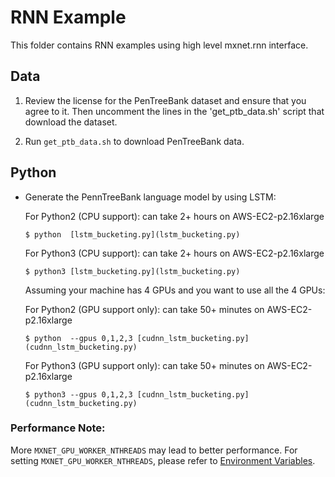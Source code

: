 RNN Example
===========
This folder contains RNN examples using high level mxnet.rnn interface.

## Data
1) Review the license for the PenTreeBank dataset and ensure that you agree to it. Then uncomment the lines in the 'get_ptb_data.sh' script that download the dataset.

2) Run `get_ptb_data.sh` to download PenTreeBank data.

## Python

- Generate the PennTreeBank language model by using LSTM:

  For Python2 (CPU support): can take 2+ hours on AWS-EC2-p2.16xlarge

      $ python  [lstm_bucketing.py](lstm_bucketing.py) 

  For Python3 (CPU support): can take 2+ hours on AWS-EC2-p2.16xlarge

      $ python3 [lstm_bucketing.py](lstm_bucketing.py) 

  Assuming your machine has 4 GPUs and you want to use all the 4 GPUs:

  For Python2 (GPU support only): can take 50+ minutes on AWS-EC2-p2.16xlarge

      $ python  --gpus 0,1,2,3 [cudnn_lstm_bucketing.py](cudnn_lstm_bucketing.py) 

  For Python3 (GPU support only): can take 50+ minutes on AWS-EC2-p2.16xlarge

      $ python3 --gpus 0,1,2,3 [cudnn_lstm_bucketing.py](cudnn_lstm_bucketing.py) 


### Performance Note:

More ```MXNET_GPU_WORKER_NTHREADS``` may lead to better performance. For setting ```MXNET_GPU_WORKER_NTHREADS```, please refer to [Environment Variables](http://mxnet.incubator.apache.org/faq/env_var.html).

